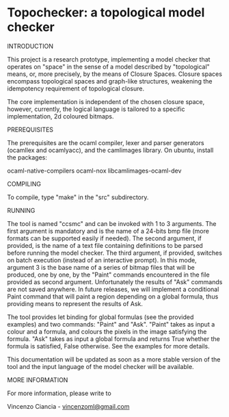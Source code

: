 Topochecker: a topological model checker
========================================


INTRODUCTION

This project is a research prototype, implementing a model checker
that operates on "space" in the sense of a model described by
"topological" means, or, more precisely, by the means of Closure
Spaces. Closure spaces encompass topological spaces and graph-like
structures, weakening the idempotency requirement of topological
closure.

The core implementation is independent of the chosen closure space,
however, currently, the logical language is tailored to a specific
implementation, 2d coloured bitmaps.


PREREQUISITES

The prerequisites are the ocaml compiler, lexer and parser generators
(ocamllex and ocamlyacc), and the camlimages library. On ubuntu,
install the packages:

ocaml-native-compilers
ocaml-nox
libcamlimages-ocaml-dev


COMPILING

To compile, type "make" in the "src" subdirectory.


RUNNING

The tool is named "ccsmc" and can be invoked with 1 to 3
arguments. The first argument is mandatory and is the name of a
24-bits bmp file (more formats can be supported easily if needed). The
second argument, if provided, is the name of a text file containing
definitions to be parsed before running the model checker. The third
argument, if provided, switches on batch execution (instead of an
interactive prompt). In this mode, argument 3 is the base name of a
series of bitmap files that will be produced, one by one, by the
"Paint" commands encountered in the file provided as second
argument. Unfortunately the results of "Ask" commands are not saved
anywhere. In future releases, we will implement a conditional Paint
command that will paint a region depending on a global formula, thus
providing means to represent the results of Ask.

The tool provides let binding for global formulas (see the provided
examples) and two commands: "Paint" and "Ask". "Paint" takes as input
a colour and a formula, and colours the pixels in the image satisfying
the formula. "Ask" takes as input a global formula and returns True
whether the formula is satisfied, False otherwise. See the examples
for more details.



This documentation will be updated as soon as a more stable version of
the tool and the input language of the model checker will be
available. 


MORE INFORMATION

For more information, please write to

Vincenzo Ciancia - vincenzoml@gmail.com


